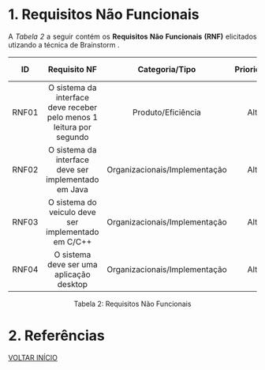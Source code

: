 # 1. Requisitos Não Funcionais

<p align="justify">A <i>Tabela 2</i> a seguir contém os <b>Requisitos Não Funcionais (RNF)</b> elicitados utizando a técnica de Brainstorm .</p>

| ID   |                                 Requisito NF                              | Categoria/Tipo | Prioridade | Requisitos Relacionados |
| :--: | :-----------------------------------------------------------------------: |:-------------: | :--------: | :-----------------: |
| RNF01 | O sistema da interface deve receber pelo menos 1 leitura por segundo |Produto/Eficiência |Alta | RF03 |
| RNF02 | O sistema da interface deve ser implementado em Java | Organizacionais/Implementação | Alta | |  |
| RNF03 | O sistema do veiculo deve ser implementado em C/C++ | Organizacionais/Implementação | Alta | |  |
| RNF04 | O sistema deve ser uma aplicação desktop | Organizacionais/Implementação | Alta | |
<div style="text-align: center">
<p>Tabela 2: Requisitos Não Funcionais</p>
</div>

# 2. Referências

<a href="../README.md">VOLTAR INÍCIO</a>









